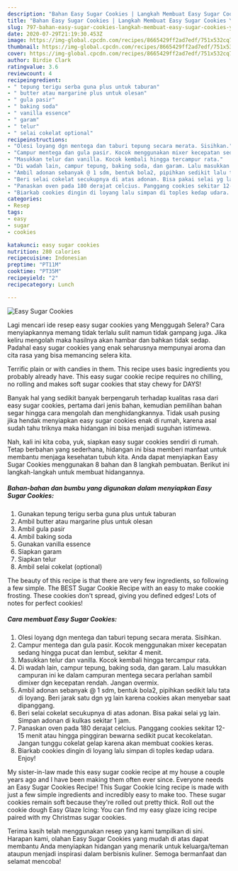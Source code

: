 ```yaml
---
description: "Bahan Easy Sugar Cookies | Langkah Membuat Easy Sugar Cookies Yang Enak Dan Mudah"
title: "Bahan Easy Sugar Cookies | Langkah Membuat Easy Sugar Cookies Yang Enak Dan Mudah"
slug: 797-bahan-easy-sugar-cookies-langkah-membuat-easy-sugar-cookies-yang-enak-dan-mudah
date: 2020-07-29T21:19:30.453Z
image: https://img-global.cpcdn.com/recipes/8665429ff2ad7edf/751x532cq70/easy-sugar-cookies-foto-resep-utama.jpg
thumbnail: https://img-global.cpcdn.com/recipes/8665429ff2ad7edf/751x532cq70/easy-sugar-cookies-foto-resep-utama.jpg
cover: https://img-global.cpcdn.com/recipes/8665429ff2ad7edf/751x532cq70/easy-sugar-cookies-foto-resep-utama.jpg
author: Birdie Clark
ratingvalue: 3.6
reviewcount: 4
recipeingredient:
- " tepung terigu serba guna plus untuk taburan"
- " butter atau margarine plus untuk olesan"
- " gula pasir"
- " baking soda"
- " vanilla essence"
- " garam"
- " telur"
- " selai cokelat optional"
recipeinstructions:
- "Olesi loyang dgn mentega dan taburi tepung secara merata. Sisihkan."
- "Campur mentega dan gula pasir. Kocok menggunakan mixer kecepatan sedang hingga pucat dan lembut, sekitar 4 menit."
- "Masukkan telur dan vanilla. Kocok kembali hingga tercampur rata."
- "Di wadah lain, campur tepung, baking soda, dan garam. Lalu masukkan campuran ini ke dalam campuran mentega secara perlahan sambil dimixer dgn kecepatan rendah. Jangan overmix."
- "Ambil adonan sebanyak @ 1 sdm, bentuk bola2, pipihkan sedikit lalu tata di loyang. Beri jarak satu dgn yg lain karena cookies akan menyebar saat dipanggang."
- "Beri selai cokelat secukupnya di atas adonan. Bisa pakai selai yg lain. Simpan adonan di kulkas sekitar 1 jam."
- "Panaskan oven pada 180 derajat celcius. Panggang cookies sekitar 12-15 menit atau hingga pinggiran bewarna sedikit pucat kecokelatan. Jangan tunggu cokelat gelap karena akan membuat cookies keras."
- "Biarkab cookies dingin di loyang lalu simpan di toples kedap udara. Enjoy!"
categories:
- Resep
tags:
- easy
- sugar
- cookies

katakunci: easy sugar cookies 
nutrition: 280 calories
recipecuisine: Indonesian
preptime: "PT11M"
cooktime: "PT35M"
recipeyield: "2"
recipecategory: Lunch

---
```



![Easy Sugar Cookies](https://img-global.cpcdn.com/recipes/8665429ff2ad7edf/751x532cq70/easy-sugar-cookies-foto-resep-utama.jpg)

Lagi mencari ide resep easy sugar cookies yang Menggugah Selera? Cara menyiapkannya memang tidak terlalu sulit namun tidak gampang juga. Jika keliru mengolah maka hasilnya akan hambar dan bahkan tidak sedap. Padahal easy sugar cookies yang enak seharusnya mempunyai aroma dan cita rasa yang bisa memancing selera kita.

Terrific plain or with candies in them. This recipe uses basic ingredients you probably already have. This easy sugar cookie recipe requires no chilling, no rolling and makes soft sugar cookies that stay chewy for DAYS!

Banyak hal yang sedikit banyak berpengaruh terhadap kualitas rasa dari easy sugar cookies, pertama dari jenis bahan, kemudian pemilihan bahan segar hingga cara mengolah dan menghidangkannya. Tidak usah pusing jika hendak menyiapkan easy sugar cookies enak di rumah, karena asal sudah tahu triknya maka hidangan ini bisa menjadi suguhan istimewa.


Nah, kali ini kita coba, yuk, siapkan easy sugar cookies sendiri di rumah. Tetap berbahan yang sederhana, hidangan ini bisa memberi manfaat untuk membantu menjaga kesehatan tubuh kita. Anda dapat menyiapkan Easy Sugar Cookies menggunakan 8 bahan dan 8 langkah pembuatan. Berikut ini langkah-langkah untuk membuat hidangannya.

<!--inarticleads1-->

##### Bahan-bahan dan bumbu yang digunakan dalam menyiapkan Easy Sugar Cookies:

1. Gunakan  tepung terigu serba guna plus untuk taburan
1. Ambil  butter atau margarine plus untuk olesan
1. Ambil  gula pasir
1. Ambil  baking soda
1. Gunakan  vanilla essence
1. Siapkan  garam
1. Siapkan  telur
1. Ambil  selai cokelat (optional)


The beauty of this recipe is that there are very few ingredients, so following a few simple. The BEST Sugar Cookie Recipe with an easy to make cookie frosting. These cookies don&#39;t spread, giving you defined edges! Lots of notes for perfect cookies! 

<!--inarticleads2-->

##### Cara membuat Easy Sugar Cookies:

1. Olesi loyang dgn mentega dan taburi tepung secara merata. Sisihkan.
1. Campur mentega dan gula pasir. Kocok menggunakan mixer kecepatan sedang hingga pucat dan lembut, sekitar 4 menit.
1. Masukkan telur dan vanilla. Kocok kembali hingga tercampur rata.
1. Di wadah lain, campur tepung, baking soda, dan garam. Lalu masukkan campuran ini ke dalam campuran mentega secara perlahan sambil dimixer dgn kecepatan rendah. Jangan overmix.
1. Ambil adonan sebanyak @ 1 sdm, bentuk bola2, pipihkan sedikit lalu tata di loyang. Beri jarak satu dgn yg lain karena cookies akan menyebar saat dipanggang.
1. Beri selai cokelat secukupnya di atas adonan. Bisa pakai selai yg lain. Simpan adonan di kulkas sekitar 1 jam.
1. Panaskan oven pada 180 derajat celcius. Panggang cookies sekitar 12-15 menit atau hingga pinggiran bewarna sedikit pucat kecokelatan. Jangan tunggu cokelat gelap karena akan membuat cookies keras.
1. Biarkab cookies dingin di loyang lalu simpan di toples kedap udara. Enjoy!


My sister-in-law made this easy sugar cookie recipe at my house a couple years ago and I have been making them often ever since. Everyone needs an Easy Sugar Cookies Recipe! This Sugar Cookie Icing recipe is made with just a few simple ingredients and incredibly easy to make too. These sugar cookies remain soft because they&#39;re rolled out pretty thick. Roll out the cookie dough Easy Glaze Icing: You can find my easy glaze icing recipe paired with my Christmas sugar cookies. 

Terima kasih telah menggunakan resep yang kami tampilkan di sini. Harapan kami, olahan Easy Sugar Cookies yang mudah di atas dapat membantu Anda menyiapkan hidangan yang menarik untuk keluarga/teman ataupun menjadi inspirasi dalam berbisnis kuliner. Semoga bermanfaat dan selamat mencoba!
